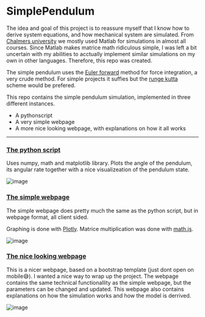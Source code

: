 # SimplePendulum
The idea and goal of this project is to reassure myself that I know how to derive system equations, and how mechanical system are simulated. From [Chalmers university](www.chalmers.se) we mostly used Matlab for simulations in almost all courses. Since Matlab makes matrice math ridiculous simple, I was left a bit uncertain with my abilities to acctually implement similar simulations on my own in other languages. Therefore, this repo was created.


The simple pendulum uses the [Euler forward](https://en.wikipedia.org/wiki/Euler_method) method for force integration, a very crude method. For simple projects it suffies but the [runge kutta](https://en.wikipedia.org/wiki/Runge%E2%80%93Kutta_methods) scheme would be prefered.


This repo contains the simple pendulum simulation, implemented in three different instances.
- A pythonscript
- A very simple webpage
- A more nice looking webpage, with explanations on how it all works
<hr>

### [The python script](https://github.com/Demiz1/SimplePendulum/blob/main/PendulumSimulation.py)
Uses numpy, math and matplotlib library.
Plots the angle of the pendulum, its angular rate together with a nice visualizeation of the pendulum state.

![image](https://user-images.githubusercontent.com/38656281/158705258-61eec079-da3e-4e05-a842-64e4db7e379c.png)

### [The simple webpage](https://github.com/Demiz1/SimplePendulum/tree/main/simpleWebpagePendulum)
The simple webpage does pretty much the same as the python script, but in webpage format, all client sided.

Graphing is done with [Plotly](https://plotly.com/javascript/). 
Matrice multiplication was done with [math.js](https://github.com/josdejong/mathjs).

![image](https://user-images.githubusercontent.com/38656281/158705033-0e1cb494-773c-41b3-84e1-fa14051fa9fc.png)


### [The nice looking webpage](https://github.com/Demiz1/SimplePendulum/tree/main/WebpagePendulum)
This is a nicer webpage, based on a bootstrap template (just dont open on mobile😅). I wanted a nice way to wrap up the project. The webpage contains the same technical functionallity as the simple webpage, but the parameters can be changed and updated. This webpage also contains explanations on how the simulation works and how the model is derrived.

![image](https://user-images.githubusercontent.com/38656281/158707701-c92348be-2a5e-42e5-940f-390f313de3f2.png)
